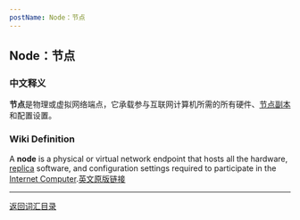 ```yaml
---
postName: Node：节点
---
```

## Node：节点
### 中文释义
**节点**是物理或虚拟网络端点，它承载参与互联网计算机所需的所有硬件、[节点副本](../R/replica)和配置设置。
### Wiki Definition
A **node** is a physical or virtual network endpoint that hosts all the hardware, [replica](../R/replica) software, and configuration settings required to participate in the [Internet Computer](../I/ic).[英文原版链接](https://wiki.internetcomputer.org/wiki/Glossary#node)



---
[返回词汇目录](../glossary)